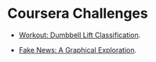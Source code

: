 # Coursera Challenges

* [Workout: Dumbbell Lift Classification](https://github.com/marciogualtieri/DataScience/tree/gh-pages/coursera/workout).

* [Fake News: A Graphical Exploration](https://github.com/marciogualtieri/DataScience/tree/gh-pages/coursera/fakenews).
